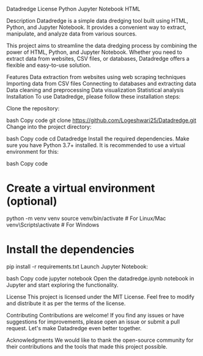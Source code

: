 Datadredge
License
Python
Jupyter Notebook
HTML

Description
Datadredge is a simple data dredging tool built using HTML, Python, and Jupyter Notebook. It provides a convenient way to extract, manipulate, and analyze data from various sources.

This project aims to streamline the data dredging process by combining the power of HTML, Python, and Jupyter Notebook. Whether you need to extract data from websites, CSV files, or databases, Datadredge offers a flexible and easy-to-use solution.

Features
Data extraction from websites using web scraping techniques
Importing data from CSV files
Connecting to databases and extracting data
Data cleaning and preprocessing
Data visualization
Statistical analysis
Installation
To use Datadredge, please follow these installation steps:

Clone the repository:

bash
Copy code
git clone https://github.com/Logeshwari25/Datadredge.git
Change into the project directory:

bash
Copy code
cd Datadredge
Install the required dependencies. Make sure you have Python 3.7+ installed. It is recommended to use a virtual environment for this:

bash
Copy code
# Create a virtual environment (optional)
python -m venv venv
source venv/bin/activate  # For Linux/Mac
venv\Scripts\activate  # For Windows

# Install the dependencies
pip install -r requirements.txt
Launch Jupyter Notebook:

bash
Copy code
jupyter notebook
Open the datadredge.ipynb notebook in Jupyter and start exploring the functionality.

License
This project is licensed under the MIT License. Feel free to modify and distribute it as per the terms of the license.

Contributing
Contributions are welcome! If you find any issues or have suggestions for improvements, please open an issue or submit a pull request. Let's make Datadredge even better together.

Acknowledgments
We would like to thank the open-source community for their contributions and the tools that made this project possible.
